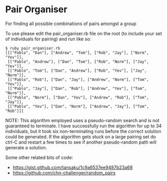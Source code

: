 # Pair Organiser
For finding all possible combinations of pairs amongst a group

To use please edit the pair_organiser.rb file on the root (to include your set of individuals for pairing) and run like so:

```
$ ruby pair_organiser.rb 
[[["Pablo", "Dan"], ["Andrew", "Tom"], ["Rob", "Jay"], ["Norm", "Yev"]],
 [["Pablo", "Andrew"], ["Dan", "Tom"], ["Rob", "Norm"], ["Jay", "Yev"]],
 [["Pablo", "Tom"], ["Dan", "Andrew"], ["Rob", "Yev"], ["Jay", "Norm"]],
 [["Pablo", "Rob"], ["Dan", "Jay"], ["Andrew", "Norm"], ["Tom", "Yev"]],
 [["Pablo", "Jay"], ["Dan", "Rob"], ["Andrew", "Yev"], ["Tom", "Norm"]],
 [["Pablo", "Norm"], ["Dan", "Yev"], ["Andrew", "Rob"], ["Tom", "Jay"]],
 [["Pablo", "Yev"], ["Dan", "Norm"], ["Andrew", "Jay"], ["Tom", "Rob"]]]
 ```

 NOTE:  This algorithm employed uses a pseudo-random search and is not guaranteed to terminate.  I have successfully run the algorithm for up to 34 individuals, but it took six non-terminating runs before the correct solution could be generated.  If the algorithm gets stuck on a large pairing set do ctrl-C and restart a few times to see if another pseudo-random path will generate a solution.



Some other related bits of code:

* https://gist.github.com/tansaku/1c9a6537ee9487b23a68
* https://github.com/chn-challenger/random_pairs
